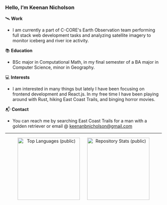 ### Hello, I’m Keenan Nicholson

🛰️ **Work**

- I am currently a part of C-CORE's Earth Observation team performing full stack web development tasks and analyzing satellite imagery to monitor iceberg and river ice activity.

📚 **Education**

- BSc major in Computational Math, in my final semester of a BA major in Computer Science, minor in Geography. 

💻 **Interests**

- I am interested in many things but lately I have been focusing on frontend development and React.js. In my free time I have been playing around with Rust, hiking East Coast Trails, and binging horror movies.

📬 **Contact**

- You can reach me by searching East Coast Trails for a man with a golden retriever or email @ keenanbnicholson@gmail.com

---
<p align="center">
  <img src="https://github-readme-stats.vercel.app/api/top-langs/?username=keenan-nicholson&hide=jupyter%20notebook&theme=radical&layout=compact&size_weight=0.5&count_weight=0.5&card_width=250" alt="Top Languages (public)" style="display: inline-block; margin-right: 20px; height: 200px;">
  
  <a href="https://github.com/anuraghazra/github-readme-stats" style="display: inline-block;">
    <img src="https://github-readme-stats.vercel.app/api?username=keenan-nicholson&show_icons=true&theme=radical&custom_title=Repository%20Stats&hide_rank=true&count_private=true&card_width=325" alt="Repository Stats (public)" style="height: 200px;">
  </a>
</p>





